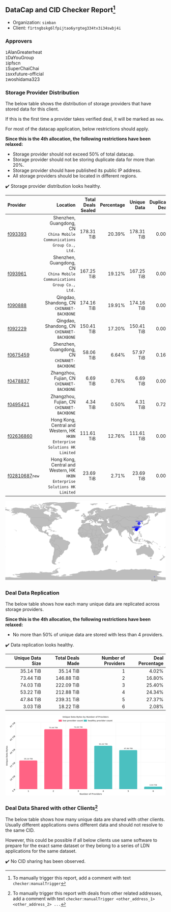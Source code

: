 ## DataCap and CID Checker Report[^1]
 - Organization: `simban`
 - Client: `f1rtngbskg6lfpijtao6yrgteg334tv3i34swbj4i`
### Approvers
`1`AlanGreaterheat<br/>`1`DaYouGroup<br/>`1`ipfscn<br/>`1`SuperChaiChai<br/>`1`sxxfuture-official<br/>`1`woshidama323

### Storage Provider Distribution
The below table shows the distribution of storage providers that have stored data for this client.

If this is the first time a provider takes verified deal, it will be marked as `new`.

For most of the datacap application, below restrictions should apply.

**Since this is the 4th allocation, the following restrictions have been relaxed:**
 - Storage provider should not exceed 50% of total datacap.
 - Storage provider should not be storing duplicate data for more than 20%.
 - Storage provider should have published its public IP address.
 - All storage providers should be located in different regions.

✔️ Storage provider distribution looks healthy.

| Provider                                                    |                                                                      Location | Total Deals Sealed | Percentage | Unique Data | Duplicate Deals |
| :---------------------------------------------------------- | ----------------------------------------------------------------------------: | -----------------: | ---------: | ----------: | --------------: |
| [f093393](https://filfox.info/en/address/f093393)           |     Shenzhen, Guangdong, CN<br/>`China Mobile Communications Group Co., Ltd.` |         178.31 TiB |     20.39% |  178.31 TiB |           0.00% |
| [f093961](https://filfox.info/en/address/f093961)           |     Shenzhen, Guangdong, CN<br/>`China Mobile Communications Group Co., Ltd.` |         167.25 TiB |     19.12% |  167.25 TiB |           0.00% |
| [f090888](https://filfox.info/en/address/f090888)           |                                 Qingdao, Shandong, CN<br/>`CHINANET-BACKBONE` |         174.16 TiB |     19.91% |  174.16 TiB |           0.00% |
| [f092229](https://filfox.info/en/address/f092229)           |                                 Qingdao, Shandong, CN<br/>`CHINANET-BACKBONE` |         150.41 TiB |     17.20% |  150.41 TiB |           0.00% |
| [f0675459](https://filfox.info/en/address/f0675459)         |                               Shenzhen, Guangdong, CN<br/>`CHINANET-BACKBONE` |          58.06 TiB |      6.64% |   57.97 TiB |           0.16% |
| [f0478837](https://filfox.info/en/address/f0478837)         |                                 Zhangzhou, Fujian, CN<br/>`CHINANET-BACKBONE` |           6.69 TiB |      0.76% |    6.69 TiB |           0.00% |
| [f0495421](https://filfox.info/en/address/f0495421)         |                                 Zhangzhou, Fujian, CN<br/>`CHINANET-BACKBONE` |           4.34 TiB |      0.50% |    4.31 TiB |           0.72% |
| [f02636860](https://filfox.info/en/address/f02636860)       | Hong Kong, Central and Western, HK<br/>`HKBN Enterprise Solutions HK Limited` |         111.61 TiB |     12.76% |  111.61 TiB |           0.00% |
| [f02810687](https://filfox.info/en/address/f02810687)`new`  | Hong Kong, Central and Western, HK<br/>`HKBN Enterprise Solutions HK Limited` |          23.69 TiB |      2.71% |   23.69 TiB |           0.00% |

<img src="https://raw.githubusercontent.com/data-preservation-programs/filplus-checker-assets/main/filecoin-project/filecoin-plus-large-datasets/issues/2165/1697182742127.png"/>

### Deal Data Replication
The below table shows how each many unique data are replicated across storage providers.


**Since this is the 4th allocation, the following restrictions have been relaxed:**
- No more than 50% of unique data are stored with less than 4 providers.

✔️ Data replication looks healthy.

| Unique Data Size | Total Deals Made | Number of Providers | Deal Percentage |
| ---------------: | ---------------: | ------------------: | --------------: |
|        35.14 TiB |        35.14 TiB |                   1 |           4.02% |
|        73.44 TiB |       146.88 TiB |                   2 |          16.80% |
|        74.03 TiB |       222.09 TiB |                   3 |          25.40% |
|        53.22 TiB |       212.88 TiB |                   4 |          24.34% |
|        47.84 TiB |       239.31 TiB |                   5 |          27.37% |
|         3.03 TiB |        18.22 TiB |                   6 |           2.08% |

<img src="https://raw.githubusercontent.com/data-preservation-programs/filplus-checker-assets/main/filecoin-project/filecoin-plus-large-datasets/issues/2165/1697182743189.png"/>

### Deal Data Shared with other Clients[^3]
The below table shows how many unique data are shared with other clients.
Usually different applications owns different data and should not resolve to the same CID.

However, this could be possible if all below clients use same software to prepare for the exact same dataset or they belong to a series of LDN applications for the same dataset.

✔️ No CID sharing has been observed.

[^1]: To manually trigger this report, add a comment with text `checker:manualTrigger`

[^2]: Deals from those addresses are combined into this report as they are specified with `checker:manualTrigger`

[^3]: To manually trigger this report with deals from other related addresses, add a comment with text `checker:manualTrigger <other_address_1> <other_address_2> ...`
